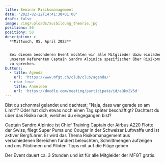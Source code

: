 ```yaml
---
title: Seminar Risikomanagement
date: '2023-02-22T14:41:38+01:00'
draft: false
image: /img/uploads/ausbildung_theorie.jpg
positionx: 50
positiony: 50
description: >-
  **Mittwoch, 05. April 2023**


  Bei diesem besonderen Event möchten wir alle Mitglieder dazu einladen, mit
  unserem Referenten Captain Sandro Alpinice spezifischer über Risikomanagement
  zu sprechen.
buttons:
  - title: Agenda
    url: 'https://www.mfgt.ch/club/club/agenda/'
  - cta: true
    title: Anmelden
    url: 'https://doodle.com/meeting/participate/id/aQkxZV5d'
---
```

Bist du schonmal gelandet und dachtest; "Naja, dass war gerade so am Limit"? Oder hat dich etwas noch einen Tag später beschäftigt? Dachtest du über das Risiko nach, welches du eingegangen bist? 

Captain Sandro Alpinice ist Chief Training Captain der Airbus A220 Flotte der Swiss, fliegt Super Puma und Cougar in der Schweizer Luftwaffe und ist aktiver Bergführer. Er wird das Thema Risikomanagement aus verschiedenen Bereichen fundiert beleuchten, Schnittmengen aufzeigen und uns Pilotinnen und Piloten Tipps mit auf die Flüge geben.

Der Event dauert ca. 3 Stunden und ist für alle Mitgleider der MFGT gratis.
